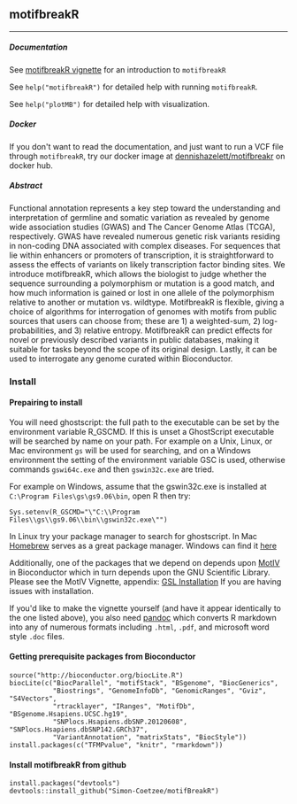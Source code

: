 ## motifbreakR
-----

##### Documentation
See [motifbreakR vignette](http://simon-coetzee.github.io/motifBreakR/) for an introduction to `motifbreakR`

See `help("motifbreakR")` for detailed help with running `motifbreakR`.

See `help("plotMB")` for detailed help with visualization.

##### Docker
If you don't want to read the documentation, and just want to run a VCF file through `motifbreakR`, try our docker image at [dennishazelett/motifbreakr](https://hub.docker.com/r/dennishazelett/motifbreakr/) on docker hub.

##### Abstract
Functional annotation represents a key step toward the understanding and
interpretation of germline and somatic variation as revealed by genome wide
association studies (GWAS) and The Cancer Genome Atlas (TCGA), respectively.
GWAS have revealed numerous genetic risk variants residing in non-coding DNA
associated with complex diseases. For sequences that lie within enhancers or
promoters of transcription, it is straightforward to assess the effects of
variants on likely transcription factor binding sites. We introduce
motifbreakR, which allows the biologist to judge whether the sequence
surrounding a polymorphism or mutation is a good match, and how much
information is gained or lost in one allele of the polymorphism relative to
another or mutation vs. wildtype. MotifbreakR is flexible, giving a choice of
algorithms for interrogation of genomes with motifs from public sources that
users can choose from; these are 1) a weighted-sum, 2) log-probabilities, and
3) relative entropy. MotifbreakR can predict effects for novel or previously
described variants in public databases, making it suitable for tasks beyond
the scope of its original design. Lastly, it can be used to interrogate any
genome curated within Bioconductor.

### Install
#### Prepairing to install

You will need ghostscript: the full path to the executable can be set by the environment variable R_GSCMD. If this is unset a GhostScript executable will be searched by name on your path. For example on a Unix, Linux, or Mac environment `gs` will be used for searching, and on a Windows environment the setting of the environment variable GSC is used, otherwise commands `gswi64c.exe` and then `gswin32c.exe` are tried.

For example on Windows, assume that the gswin32c.exe is installed at `C:\Program Files\gs\gs9.06\bin`, open R then try:
```{r}
Sys.setenv(R_GSCMD="\"C:\\Program Files\\gs\\gs9.06\\bin\\gswin32c.exe\"")
```

In Linux try your package manager to search for ghostscript.
In Mac [Homebrew](http://brew.sh/) serves as a great package manager.
Windows can find it [here](http://ghostscript.com/download/gsdnld.html)

Additionally, one of the packages that we depend on depends upon [MotIV](http://www.bioconductor.org/packages/release/bioc/html/MotIV.html) in Bioconductor which in turn depends upon the GNU Scientific Library.
Please see the MotIV Vignette, appendix: [GSL Installation](http://www.bioconductor.org/packages/release/bioc/vignettes/MotIV/inst/doc/MotIV.pdf#section.11) If you are having issues with installation.

If you'd like to make the vignette yourself (and have it appear identically to the one listed above), you also need [pandoc](http://pandoc.org/installing.html) which converts R markdown into any of numerous formats including `.html`, `.pdf`, and microsoft word style `.doc` files.

#### Getting prerequisite packages from Bioconductor
```{r}
source("http://bioconductor.org/biocLite.R")
biocLite(c("BiocParallel", "motifStack", "BSgenome", "BiocGenerics",
           "Biostrings", "GenomeInfoDb", "GenomicRanges", "Gviz", "S4Vectors",
           "rtracklayer", "IRanges", "MotifDb", "BSgenome.Hsapiens.UCSC.hg19",
           "SNPlocs.Hsapiens.dbSNP.20120608", "SNPlocs.Hsapiens.dbSNP142.GRCh37",
           "VariantAnnotation", "matrixStats", "BiocStyle"))
install.packages(c("TFMPvalue", "knitr", "rmarkdown"))
```

#### Install motifbreakR from github
```{r}
install.packages("devtools")
devtools::install_github("Simon-Coetzee/motifBreakR")
```
